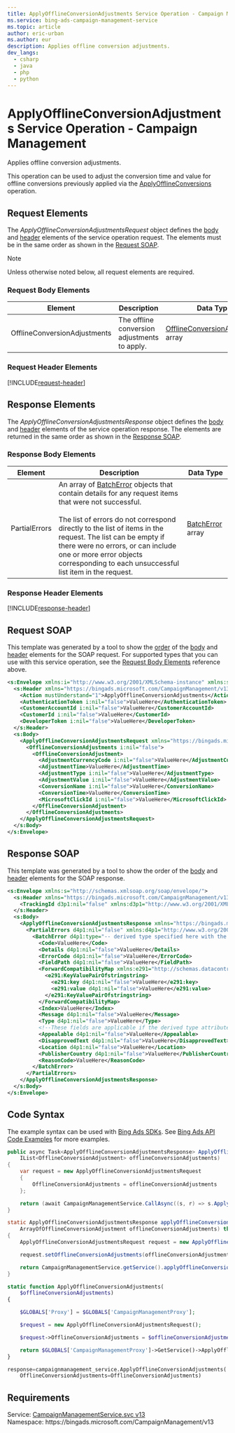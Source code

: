 ```yaml
---
title: ApplyOfflineConversionAdjustments Service Operation - Campaign Management
ms.service: bing-ads-campaign-management-service
ms.topic: article
author: eric-urban
ms.author: eur
description: Applies offline conversion adjustments.
dev_langs: 
  - csharp
  - java
  - php
  - python
---
```

# ApplyOfflineConversionAdjustments Service Operation - Campaign Management
Applies offline conversion adjustments.  

This operation can be used to adjust the conversion time and value for offline conversions previously applied via the [ApplyOfflineConversions](applyofflineconversions.md) operation. 

## <a name="request"></a>Request Elements
The *ApplyOfflineConversionAdjustmentsRequest* object defines the [body](#request-body) and [header](#request-header) elements of the service operation request. The elements must be in the same order as shown in the [Request SOAP](#request-soap). 

> [!NOTE]
> Unless otherwise noted below, all request elements are required.

### <a name="request-body"></a>Request Body Elements

|Element|Description|Data Type|
|-----------|---------------|-------------|
|<a name="offlineconversionadjustments"></a>OfflineConversionAdjustments|The offline conversion adjustments to apply.|[OfflineConversionAdjustment](offlineconversionadjustment.md) array|

### <a name="request-header"></a>Request Header Elements
[!INCLUDE[request-header](./includes/request-header.md)]

## <a name="response"></a>Response Elements
The *ApplyOfflineConversionAdjustmentsResponse* object defines the [body](#response-body) and [header](#response-header) elements of the service operation response. The elements are returned in the same order as shown in the [Response SOAP](#response-soap).

### <a name="response-body"></a>Response Body Elements

|Element|Description|Data Type|
|-----------|---------------|-------------|
|<a name="partialerrors"></a>PartialErrors|An array of [BatchError](batcherror.md) objects that contain details for any request items that were not successful.<br/><br/>The list of errors do not correspond directly to the list of items in the request. The list can be empty if there were no errors, or can include one or more error objects corresponding to each unsuccessful list item in the request.|[BatchError](batcherror.md) array|

### <a name="response-header"></a>Response Header Elements
[!INCLUDE[response-header](./includes/response-header.md)]

## <a name="request-soap"></a>Request SOAP
This template was generated by a tool to show the [order](../guides/services-protocol.md#element-order) of the [body](#request-body) and [header](#request-header) elements for the SOAP request. For supported types that you can use with this service operation, see the [Request Body Elements](#request-body) reference above.

```xml
<s:Envelope xmlns:i="http://www.w3.org/2001/XMLSchema-instance" xmlns:s="http://schemas.xmlsoap.org/soap/envelope/">
  <s:Header xmlns="https://bingads.microsoft.com/CampaignManagement/v13">
    <Action mustUnderstand="1">ApplyOfflineConversionAdjustments</Action>
    <AuthenticationToken i:nil="false">ValueHere</AuthenticationToken>
    <CustomerAccountId i:nil="false">ValueHere</CustomerAccountId>
    <CustomerId i:nil="false">ValueHere</CustomerId>
    <DeveloperToken i:nil="false">ValueHere</DeveloperToken>
  </s:Header>
  <s:Body>
    <ApplyOfflineConversionAdjustmentsRequest xmlns="https://bingads.microsoft.com/CampaignManagement/v13">
      <OfflineConversionAdjustments i:nil="false">
        <OfflineConversionAdjustment>
          <AdjustmentCurrencyCode i:nil="false">ValueHere</AdjustmentCurrencyCode>
          <AdjustmentTime>ValueHere</AdjustmentTime>
          <AdjustmentType i:nil="false">ValueHere</AdjustmentType>
          <AdjustmentValue i:nil="false">ValueHere</AdjustmentValue>
          <ConversionName i:nil="false">ValueHere</ConversionName>
          <ConversionTime>ValueHere</ConversionTime>
          <MicrosoftClickId i:nil="false">ValueHere</MicrosoftClickId>
        </OfflineConversionAdjustment>
      </OfflineConversionAdjustments>
    </ApplyOfflineConversionAdjustmentsRequest>
  </s:Body>
</s:Envelope>
```

## <a name="response-soap"></a>Response SOAP
This template was generated by a tool to show the order of the [body](#response-body) and [header](#response-header) elements for the SOAP response.

```xml
<s:Envelope xmlns:s="http://schemas.xmlsoap.org/soap/envelope/">
  <s:Header xmlns="https://bingads.microsoft.com/CampaignManagement/v13">
    <TrackingId d3p1:nil="false" xmlns:d3p1="http://www.w3.org/2001/XMLSchema-instance">ValueHere</TrackingId>
  </s:Header>
  <s:Body>
    <ApplyOfflineConversionAdjustmentsResponse xmlns="https://bingads.microsoft.com/CampaignManagement/v13">
      <PartialErrors d4p1:nil="false" xmlns:d4p1="http://www.w3.org/2001/XMLSchema-instance">
        <BatchError d4p1:type="-- derived type specified here with the appropriate prefix --">
          <Code>ValueHere</Code>
          <Details d4p1:nil="false">ValueHere</Details>
          <ErrorCode d4p1:nil="false">ValueHere</ErrorCode>
          <FieldPath d4p1:nil="false">ValueHere</FieldPath>
          <ForwardCompatibilityMap xmlns:e291="http://schemas.datacontract.org/2004/07/System.Collections.Generic" d4p1:nil="false">
            <e291:KeyValuePairOfstringstring>
              <e291:key d4p1:nil="false">ValueHere</e291:key>
              <e291:value d4p1:nil="false">ValueHere</e291:value>
            </e291:KeyValuePairOfstringstring>
          </ForwardCompatibilityMap>
          <Index>ValueHere</Index>
          <Message d4p1:nil="false">ValueHere</Message>
          <Type d4p1:nil="false">ValueHere</Type>
          <!--These fields are applicable if the derived type attribute is set to EditorialError-->
          <Appealable d4p1:nil="false">ValueHere</Appealable>
          <DisapprovedText d4p1:nil="false">ValueHere</DisapprovedText>
          <Location d4p1:nil="false">ValueHere</Location>
          <PublisherCountry d4p1:nil="false">ValueHere</PublisherCountry>
          <ReasonCode>ValueHere</ReasonCode>
        </BatchError>
      </PartialErrors>
    </ApplyOfflineConversionAdjustmentsResponse>
  </s:Body>
</s:Envelope>
```

## <a name="example"></a>Code Syntax
The example syntax can be used with [Bing Ads SDKs](../guides/client-libraries.md). See [Bing Ads API Code Examples](../guides/code-examples.md) for more examples.
```csharp
public async Task<ApplyOfflineConversionAdjustmentsResponse> ApplyOfflineConversionAdjustmentsAsync(
	IList<OfflineConversionAdjustment> offlineConversionAdjustments)
{
	var request = new ApplyOfflineConversionAdjustmentsRequest
	{
		OfflineConversionAdjustments = offlineConversionAdjustments
	};

	return (await CampaignManagementService.CallAsync((s, r) => s.ApplyOfflineConversionAdjustmentsAsync(r), request));
}
```
```java
static ApplyOfflineConversionAdjustmentsResponse applyOfflineConversionAdjustments(
	ArrayOfOfflineConversionAdjustment offlineConversionAdjustments) throws RemoteException, Exception
{
	ApplyOfflineConversionAdjustmentsRequest request = new ApplyOfflineConversionAdjustmentsRequest();

	request.setOfflineConversionAdjustments(offlineConversionAdjustments);

	return CampaignManagementService.getService().applyOfflineConversionAdjustments(request);
}
```
```php
static function ApplyOfflineConversionAdjustments(
	$offlineConversionAdjustments)
{

	$GLOBALS['Proxy'] = $GLOBALS['CampaignManagementProxy'];

	$request = new ApplyOfflineConversionAdjustmentsRequest();

	$request->OfflineConversionAdjustments = $offlineConversionAdjustments;

	return $GLOBALS['CampaignManagementProxy']->GetService()->ApplyOfflineConversionAdjustments($request);
}
```
```python
response=campaignmanagement_service.ApplyOfflineConversionAdjustments(
	OfflineConversionAdjustments=OfflineConversionAdjustments)
```

## Requirements
Service: [CampaignManagementService.svc v13](https://campaign.api.bingads.microsoft.com/Api/Advertiser/CampaignManagement/v13/CampaignManagementService.svc)  
Namespace: https\://bingads.microsoft.com/CampaignManagement/v13  

